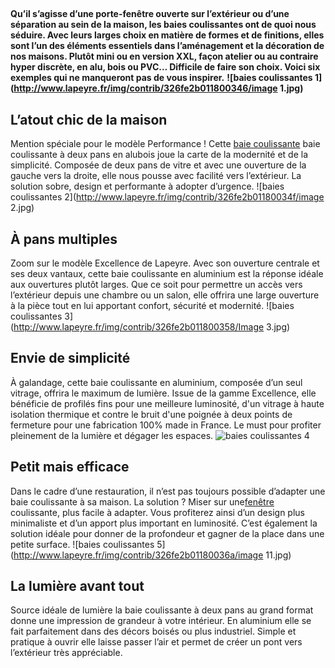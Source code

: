 ##
**Qu’il s’agisse d’une porte-fenêtre ouverte sur l’extérieur ou d’une séparation au sein de la maison, les baies coulissantes ont de quoi nous séduire. Avec leurs larges choix en matière de formes et de finitions, elles sont l’un des éléments essentiels dans l’aménagement et la décoration de nos maisons. Plutôt mini ou en version XXL, façon atelier ou au contraire hyper discrète, en alu, bois ou PVC… Difficile de faire son choix. Voici six exemples qui ne manqueront pas de vous inspirer.**
**![baies coulissantes 1](http://www.lapeyre.fr/img/contrib/326fe2b011800346/image 1.jpg)**
## L’atout chic de la maison
Mention spéciale pour le modèle Performance ! Cette [baie coulissante](https://www.lapeyre.fr/fenetres-CCU0003/baies-coulissantes-CCN0038#facet:&facetContent:&productBeginIndex:0&contentBeginIndex:0&orderBy:5&orderByContent:&pageView:grid&pageViewContent:&minPrice:&maxPrice:&pageSize:&) baie coulissante à deux pans en alubois joue la carte de la modernité et de la simplicité. Composée de deux pans de vitre et avec une ouverture de la gauche vers la droite, elle nous pousse avec facilité vers l’extérieur. La solution sobre, design et performante à adopter d’urgence.
![baies coulissantes 2](http://www.lapeyre.fr/img/contrib/326fe2b01180034f/image 2.jpg)
## À pans multiples
Zoom sur le modèle Excellence de Lapeyre. Avec son ouverture centrale et ses deux vantaux, cette baie coulissante en aluminium est la réponse idéale aux ouvertures plutôt larges. Que ce soit pour permettre un accès vers l’extérieur depuis une chambre ou un salon, elle offrira une large ouverture à la pièce tout en lui apportant confort, sécurité et modernité.
![baies coulissantes 3](http://www.lapeyre.fr/img/contrib/326fe2b011800358/Image 3.jpg)
## Envie de simplicité
À galandage, cette baie coulissante en aluminium, composée d’un seul vitrage, offrira le maximum de lumière. Issue de la gamme Excellence, elle bénéficie de profilés fins pour une meilleure luminosité, d'un vitrage à haute isolation thermique et contre le bruit d'une poignée à deux points de fermeture pour une fabrication 100% made in France. Le must pour profiter pleinement de la lumière et dégager les espaces.
![baies coulissantes 4](http://www.lapeyre.fr/img/contrib/326fe2b011800361/201722136.jpg)
## Petit mais efficace
Dans le cadre d’une restauration, il n’est pas toujours possible d’adapter une baie coulissante à sa maison. La solution ? Miser sur une[fenêtre](https://www.lapeyre.fr/fenetres-CCU0003/fenetres-CCN0036) coulissante, plus facile à adapter. Vous profiterez ainsi d’un design plus minimaliste et d’un apport plus important en luminosité. C’est également la solution idéale pour donner de la profondeur et gagner de la place dans une petite surface.
![baies coulissantes 5](http://www.lapeyre.fr/img/contrib/326fe2b01180036a/image 11.jpg)
## La lumière avant tout
Source idéale de lumière la baie coulissante à deux pans au grand format donne une impression de grandeur à votre intérieur. En aluminium elle se fait parfaitement dans des décors boisés ou plus industriel. Simple et pratique à ouvrir elle laisse passer l’air et permet de créer un pont vers l’extérieur très appréciable.